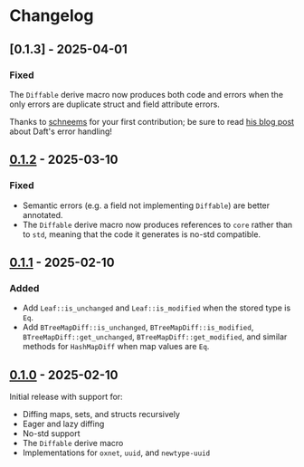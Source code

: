 # Changelog

## [0.1.3] - 2025-04-01

### Fixed

The `Diffable` derive macro now produces both code and errors when the only errors are duplicate struct and field attribute errors.

Thanks to [schneems](https://github.com/schneems) for your first contribution; be sure to read [his blog post](https://www.schneems.com/2025/03/26/a-daft-procmacro-trick-how-to-emit-partialcode-errors/) about Daft's error handling!

## [0.1.2] - 2025-03-10

### Fixed

- Semantic errors (e.g. a field not implementing `Diffable`) are better annotated.
- The `Diffable` derive macro now produces references to `core` rather than to `std`, meaning that the code it generates is no-std compatible.

## [0.1.1] - 2025-02-10

### Added

- Add `Leaf::is_unchanged` and `Leaf::is_modified` when the stored type is `Eq`.
- Add `BTreeMapDiff::is_unchanged`, `BTreeMapDiff::is_modified`, `BTreeMapDiff::get_unchanged`, `BTreeMapDiff::get_modified`, and similar methods for `HashMapDiff` when map values are `Eq`.

## [0.1.0] - 2025-02-10

Initial release with support for:

- Diffing maps, sets, and structs recursively
- Eager and lazy diffing
- No-std support
- The `Diffable` derive macro
- Implementations for `oxnet`, `uuid`, and `newtype-uuid`

[0.1.2]: https://github.com/oxidecomputer/daft/releases/daft-0.1.2
[0.1.1]: https://github.com/oxidecomputer/daft/releases/daft-0.1.1
[0.1.0]: https://github.com/oxidecomputer/daft/releases/daft-0.1.0
